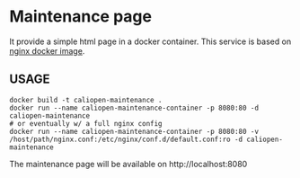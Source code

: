 # Maintenance page

It provide a simple html page in a docker container.
This service is based on [nginx docker image](https://hub.docker.com/_/nginx/).

## USAGE

```
docker build -t caliopen-maintenance .
docker run --name caliopen-maintenance-container -p 8080:80 -d caliopen-maintenance
# or eventually w/ a full nginx config
docker run --name caliopen-maintenance-container -p 8080:80 -v /host/path/nginx.conf:/etc/nginx/conf.d/default.conf:ro -d caliopen-maintenance
```

The maintenance page will be available on http://localhost:8080
